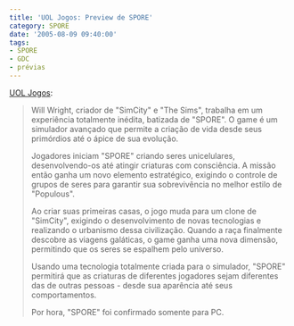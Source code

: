 ```yaml
---
title: 'UOL Jogos: Preview de SPORE'
category: SPORE
date: '2005-08-09 09:40:00'
tags:
- SPORE
- GDC
- prévias
---
```


[UOL Jogos](http://jogos.uol.com.br/previews/pc/ult404u598.jhtm):

> Will Wright, criador de "SimCity" e "The Sims", trabalha em um experiência totalmente inédita, batizada de "SPORE". O game é um simulador avançado que permite a criação de vida desde seus primórdios até o ápice de sua evolução.
>
> Jogadores iniciam "SPORE" criando seres unicelulares, desenvolvendo-os até atingir criaturas com consciência. A missão então ganha um novo elemento estratégico, exigindo o controle de grupos de seres para garantir sua sobrevivência no melhor estilo de "Populous".
>
> Ao criar suas primeiras casas, o jogo muda para um clone de "SimCity", exigindo o desenvolvimento de novas tecnologias e realizando o urbanismo dessa civilização. Quando a raça finalmente descobre as viagens galáticas, o game ganha uma nova dimensão, permitindo que os seres se espalhem pelo universo.
>
> Usando uma tecnologia totalmente criada para o simulador, "SPORE" permitirá que as criaturas de diferentes jogadores sejam diferentes das de outras pessoas - desde sua aparência até seus comportamentos.
>
> Por hora, "SPORE" foi confirmado somente para PC.
